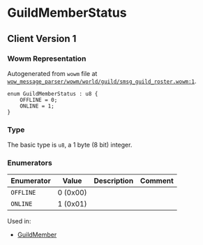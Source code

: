 # GuildMemberStatus

## Client Version 1

### Wowm Representation

Autogenerated from `wowm` file at [`wow_message_parser/wowm/world/guild/smsg_guild_roster.wowm:1`](https://github.com/gtker/wow_messages/tree/main/wow_message_parser/wowm/world/guild/smsg_guild_roster.wowm#L1).

```rust,ignore
enum GuildMemberStatus : u8 {
    OFFLINE = 0;
    ONLINE = 1;
}
```
### Type
The basic type is `u8`, a 1 byte (8 bit) integer.
### Enumerators
| Enumerator | Value  | Description | Comment |
| --------- | -------- | ----------- | ------- |
| `OFFLINE` | 0 (0x00) |  |  |
| `ONLINE` | 1 (0x01) |  |  |

Used in:
* [GuildMember](guildmember.md)

